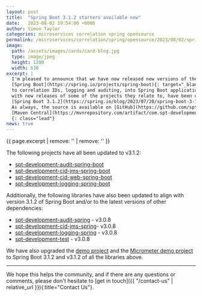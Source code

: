 ```yaml
---
layout: post
title:  "Spring Boot 3.1.2 starters available now"
date:   2023-08-02 19:54:00 +0000
author: Simon Taylor
categories: microservices correlation spring opensource
permalink: /microservices/correlation/spring/opensource/2023/08/02/spring-boot-3-1-2-starters-available-now
image:
  path: /assets/images/cards/card-blog.jpg
  type: image/jpeg
  height: 1200
  width: 630
excerpt: |
  I'm pleased to announce that we have now released new versions of the SPT Development 
  [Spring Boot](https://spring.io/projects/spring-boot){: target="_blank"} starter projects, for integrating the SPT Development libraries related 
  to correlation IDs, logging and auditing, into Spring Boot applications. <span class="d-inline d-md-none d-xl-inline">These new releases along 
  with new releases of some of the projects they relate to, have been updated to align with the recently released 
  [Spring Boot 3.1.2](https://spring.io/blog/2023/07/20/spring-boot-3-1-2-available-now){: target="_blank" }. 
  As always, the source is available on [GitHub](https://github.com/spt-development) and the artifacts are also available in
  [Maven Central](https://mvnrepository.com/artifact/com.spt-development) for easy inclusion in your own <em>Java</em> projects.</span>
  {: class="lead"}
news: true
---
```

{{ page.excerpt | remove: '<span class="d-inline d-md-none d-xl-inline">' | remove: '</span>' }}

The following projects have all been updated to v3.1.2:

* [spt-development-audit-spring-boot](https://github.com/spt-development/spt-development-audit-spring-boot)
* [spt-development-cid-jms-spring-boot](https://github.com/spt-development/spt-development-cid-jms-spring-boot)
* [spt-development-cid-web-spring-boot](https://github.com/spt-development/spt-development-cid-web-spring-boot)
* [spt-development-logging-spring-boot](https://github.com/spt-development/spt-development-logging-spring-boot)

Additionally, the following libraries have also been updated to align with version 3.1.2 of Spring Boot and/or to the latest versions of other 
dependencies:

* [spt-development-audit-spring](https://github.com/spt-development/spt-development-audit-spring) - v3.0.8
* [spt-development-cid-jms-spring](https://github.com/spt-development/spt-development-cid-jms-spring)- v3.0.8
* [spt-development-logging-spring](https://github.com/spt-development/spt-development-logging-spring) - v3.0.8
* [spt-development-test](https://github.com/spt-development/spt-development-test) - v3.0.8

We have also upgraded the [demo project](https://github.com/spt-development/spt-development-demo) and the 
[Micrometer demo project](https://github.com/spt-development/spt-development-micrometer-tracing-demo) to Spring Boot 3.1.2 and v3.1.2 of all the libraries above.

---

We hope this helps the community, and if there are any questions or comments, please don't hesitate to [get in touch]({{ "/contact-us" | relative_url }}){:title="Contact Us"}.
